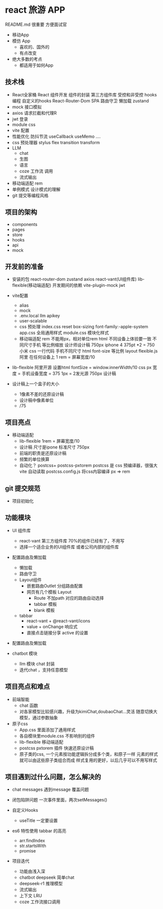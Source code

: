 # react 旅游 APP
README.md 很重要 方便面试官
- 移动App
- 模仿 App
    - 喜欢的、国外的
    - 有点改变
- 绝大多数的考点
    - 都适用于如何App

## 技术栈
- React全家桶
    React 组件开发
    组件的封装
    第三方组件库
    受控和非受控
    hooks编程 自定义的hooks
    React-Router-Dom
       SPA
       路由守卫
       懒加载
    zustand
- mock 接口模拟
- axios 请求拦截和代理R
- jwt 登录
- module css
- vite 配置
- 性能优化
    防抖节流
    useCallback useMemo ....
- css 预处理器 stylus
   flex transition transform
- LLM
   - chat
   - 生图
   - 语言
   - coze 工作流 调用
   - 流式输出
- 移动端适配
   rem
- 单例模式 设计模式的理解
- git 提交等编程风格
## 项目的架构
- components
- pages
- store
- hooks
- api
- mock

## 开发前的准备
- 安装的包
   react-router-dom zustand axios react-vant(UI组件库) lib-flexible(移动端适配)
    开发期间的依赖
   vite-plugin-mock jwt
- vite配置
  - alias
  - mock
  - .env.local
  llm apikey
  - user-scalable
  - css 预处理
      index.css reset
      box-sizing font-family:-apple-system
      app.css 全局通用样式
      module.css 模块化样式
  - 移动端适配 rem 
     不能用px，相对单位rem html
     不同设备上体验要一致
     不同尺寸手机 等比例缩放
     设计师设计稿 750px iphone 4 375pt *2 = 750
     小米 
     css 一行代码  手机不同尺寸 html font-size 等比例
     layout
     flexible.js 阿里 在任何设备上
     1 rem = 屏幕宽度/10
- lib-flexible
    阿里开源
    设置html fontSize = window.innerWidth/10
    css px 宽度 = 手机设备宽度 = 375
    1px = 2发光源
    750px 设计稿

- 设计稿上一个盒子的大小
     - 1像素不差的还原设计稿
     - 设计稿中像素单位
     - /75

## 项目亮点
- 移动端适配
    - lib-flexible 1rem = 屏幕宽度/10
    - 设计稿 尺寸是ipone 标准尺寸 750px
    - 前端的职责是还原设计稿
    - 频繁的单位换算
    - 自动化？
        postcss+ postcss-pxtorem
        postcss 是 css 预编译器，很强大
        vite 自动读取 postcss.config.js 将css内容编译
        px => rem
## git 提交规范
- 项目初始化
## 功能模块
- UI 组件库
    - react-vant 第三方组件库 70%的组件已经有了，不用写
    - 选择一个适合业务的UI组件库 或者公司内部的组件库
- 配置路由及懒加载
   - 懒加载
   - 路由守卫
   - Layout组件
       - 嵌套路由Outlet 分组路由配置
       - 网页有几个模板 Layout
           - Route 不加path 对应的路由自动选择
           - tabbar 模板
           - blank 模板
    - tabbar
        - react-vant + @react-vant/icons
        - value + onChange 响应式
        - 直接点击链接分享 active 的设置
        
- 配置路由及懒加载
- chatbot 模块
   - llm 模块 chat 封装
   - 迭代chat ，支持任意模型
## 项目亮点和难点
- 前端智能
    - chat 函数
    - 对各家模型比较感兴趣，升级为kimiChat,doubaoChat...灵活
       随意切换大模型，通过参数抽象
- 原子css
   - App.css 里面添加了通用样式
   - 各自模块里module.css 不影响别的组件
   - lib-flexible 移动端适配
   - postcss pxtorem 插件 快速还原设计稿
   - 原子类的css,
       一个元素按功能逻辑拆分成多个类，和原子一样
       元素的样式就可以由这些原子类组合而成
       样式复用的更好，以后几乎可以不用写样式
## 项目遇到过什么问题，怎么解决的
- chat messages 遇到message 覆盖问题
- 闭包陷阱问题 
   一次事件里面，两次setMessages()


- 自定义Hooks
    - useTitle
    一定要设置

- es6 特性使用
    tabbar 的高亮
    - arr.findIndex
    - str.startsWith
    - promise

- 项目迭代
   - 功能由浅入深
   - chatbot deepseek 简单chat
   - deepseek-r1 推理模型
   - 流式输出
   - 上下文 LRU 
   - coze 工作流接口调用
